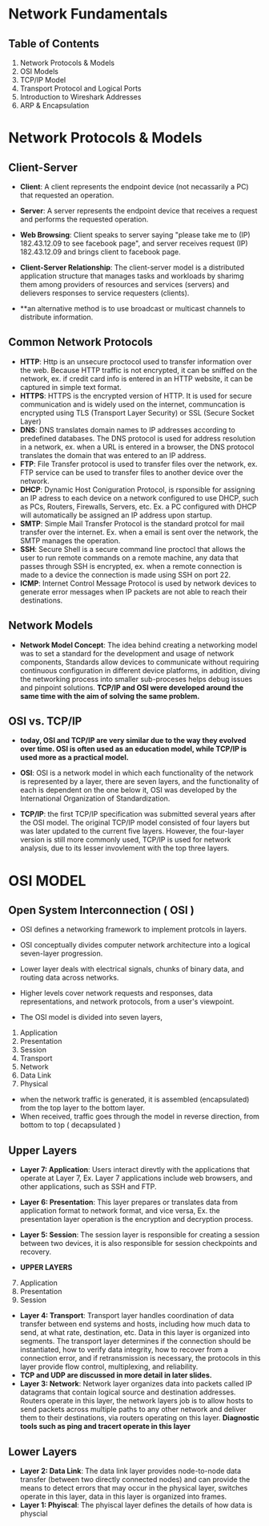 # Network Fundamentals

## Table of Contents
1. Network Protocols & Models
2. OSI Models
3. TCP/IP Model
4. Transport Protocol and Logical Ports
5. Introduction to Wireshark Addresses
6. ARP & Encapsulation

# Network Protocols & Models

## Client-Server

* **Client**: A client represents the endpoint device (not necassarily a PC) that requested an operation.
* **Server**: A server represents the endpoint device that receives a request and performs the requested operation.
* **Web Browsing**: Client speaks to server saying "please take me to (IP) 182.43.12.09 to see facebook page", and server receives request (IP) 182.43.12.09 and brings client to facebook page.

* **Client-Server Relationship**: The client-server model is a distributed application structure that manages tasks and workloads by sharimg them among providers of resources and services (servers) and delievers responses to service requesters (clients).
* **an alternative method is to use broadcast or multicast channels to distribute information.

## Common Network Protocols
* **HTTP**: Http is an unsecure proctocol used to transfer information over the web. Because HTTP traffic is not encrypted, it can be sniffed on the network, ex. if credit card info is entered in an HTTP website, it can be captured in simple text format.
* **HTTPS**: HTTPS is the encrypted version of HTTP. It is used for secure communication and is widely used on the internet, communcation is encrypted using TLS (Transport Layer Security) or SSL (Secure Socket Layer)
* **DNS**: DNS translates domain names to IP addresses according to predefined databases. The DNS protocol is used for address resolution in a network, ex. when a URL is entered in a browser, the DNS protocol translates the domain that was entered to an IP address.
* **FTP**: File Transfer protocol is used to transfer files over the network, ex. FTP service can be used to transfer files to another device over the network.
* **DHCP**: Dynamic Host Coniguration Protocol, is rsponsible for assigning an IP adress to each device on a network configured to use DHCP, such as PCs, Routers, Firewalls, Servers, etc. Ex. a PC configured with DHCP will automatically be assigned an IP address upon startup.
* **SMTP**: Simple Mail Transfer Protocol is the standard protcol for mail transfer over the internet. Ex. when a email is sent over the network, the SMTP manages the operation.
* **SSH**: Secure Shell is a secure command line proctocl that allows the user to run remote commands on a remote machine, any data that passes through SSH is encrypted, ex. when a remote connection is made to a device the connection is made using SSH on port 22.
* **ICMP**: Internet Control Message Protocol is used by network devices to generate error messages when IP packets are not able to reach their destinations.

## Network Models

* **Network Model Concept**: The idea behind creating a networking model was to set a standard for the development and usage of network components, Standards allow devices to communicate without requiring continuous configuration in different device platforms, in addition, diving the networking process into smaller sub-proceses helps debug issues and pinpoint solutions.
**TCP/IP and OSI were developed around the same time with the aim of solving the same problem.**

## OSI vs. TCP/IP
* **today, OSI and TCP/IP are very similar due to the way they evolved over time. OSI is often used as an education model, while TCP/IP is used more as a practical model.**

* **OSI**: OSI is a network model in which each functionality of the network is represented by a layer, there are seven layers, and the functionality of each is dependent on the one below it, OSI was developed by the International Organization of Standardization.

* **TCP/IP**: the first TCP/IP specification was submitted several years after the OSI model. The original TCP/IP model consisted of four layers but was later updated to the current five layers. However, the four-layer version is still more commonly used, TCP/IP is used for network analysis, due to its lesser invovlement with the top three layers.

# OSI MODEL

## Open System Interconnection ( OSI )

* OSI defines a networking framework to implement protcols in layers.
* OSI conceptually divides computer network architecture into a logical seven-layer progression.
* Lower layer deals with electrical signals, chunks of binary data, and routing data across networks.
* Higher levels cover network requests and responses, data representations, and network protocols, from a user's viewpoint.


* The OSI model is divided into seven layers,
1. Application
2. Presentation
3. Session
4. Transport
5. Network
6. Data Link
7. Physical
* when the network traffic is generated, it is assembled (encapsulated) from the top layer to the bottom layer.
* When received, traffic goes through the model in reverse direction, from bottom to top ( decapsulated )

## Upper Layers

* **Layer 7: Application**: Users interact direvtly with the applications that operate at Layer 7, Ex. Layer 7 applications include web browsers, and other applications, such as SSH and FTP.
* **Layer 6: Presentation**: This layer prepares or translates data from application format to network format, and vice versa, Ex. the presentation layer operation is the encryption and decryption process.
* **Layer 5: Session**: The session layer is responsible for creating a session between two devices, it is also responsible for session checkpoints and recovery.

* **UPPER LAYERS**
7. Application
6. Presentation
5. Session

* **Layer 4: Transport**: Transport layer handles coordination of data transfer between end systems and hosts, including how much data to send, at what rate, destination, etc. Data in this layer is organized into segments. The transport layer determines if the connection should be instantiated, how to verify data integrity, how to recover from a connection error, and if retransmission is necessary, the protocols in this layer provide flow control, multiplexing, and reliability.
* **TCP and UDP are discussed in more detail in later slides.**
* **Layer 3: Network**: Network layer organizes data into packets called IP datagrams that contain logical source and destination addresses. Routers operate in this layer, the network layers job is to allow hosts to send packets across multiple paths to any other network and deliver them to their destinations, via routers operating on this layer. **Diagnostic tools such as ping and tracert operate in this layer**
## Lower Layers

* **Layer 2: Data Link**: The data link layer provides node-to-node data transfer (between two directly connected nodes) and can provide the means to detect errors that may occur in the physical layer, switches operate in this layer, data in this layer is organized into frames.
* **Layer 1: Phyiscal**: The phyiscal layer defines the details of how data is physcial